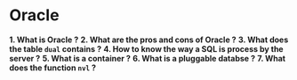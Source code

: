 # Oracle

**1. What is Oracle ?**
**2. What are the pros and cons of Oracle ?**
**3. What does the table `dual` contains ?**
**4. How to know the way a SQL is process by the server ?**
**5. What is a container ?**
**6. What is a pluggable databse ?**
**7. What does the function `nvl` ?**
